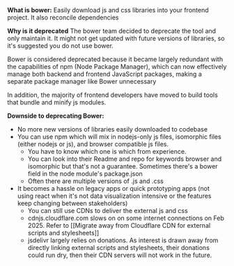 
**What is bower:**
Easily download js and css libraries into your frontend project. It also reconcile dependencies

**Why is it deprecated**
The bower team decided to deprecate the tool and only maintain it. It might not get updated with future versions of libraries, so it's suggested you do not use bower.

Bower is considered deprecated because it became largely redundant with the capabilities of npm (Node Package Manager), which can now effectively manage both backend and frontend JavaScript packages, making a separate package manager like Bower unnecessary

In addition, the majority of frontend developers have moved to build tools that bundle and minify js modules.

**Downside to deprecating Bower:**
- No more new versions of libraries easily downloaded to codebase
- You can use npm which will mix in nodejs-only js files, isomorphic files (either nodejs or js), and browser compatible js files.
	- You have to know which one is which from experience. 
	- You can look into their Readme and repo for keywords browser and isomorphic but that's not a guarantee. Sometimes there's a bower field in the node module's package.json
	- Often there are multiple versions of .js and .css
- It becomes a hassle on legacy apps or quick prototyping apps (not using react when it's not data visualization intensive or the features keep changing between stakeholders)
	- You can still use CDNs to deliver the external js and css
	- cdnjs.cloudflare.com slows on on some internet connections on Feb 2025. Refer to [[Migrate away from Cloudflare CDN for external scripts and stylesheets]]
	- jsdelivr largely relies on donations. As interest is drawn away from directly linking external scripts and stylesheets, their donations could run dry, then their CDN servers will not work in the future.
